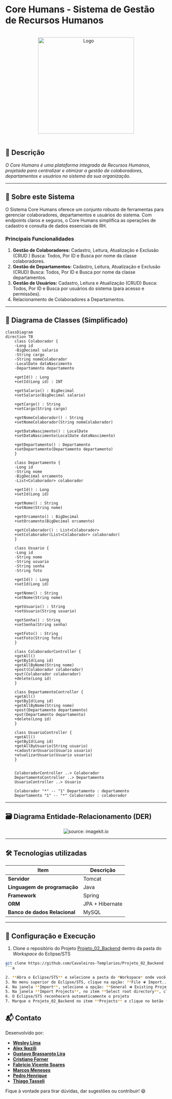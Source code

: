 # Core Humans - Sistema de Gestão de Recursos Humanos

<br />

<div align="center">
  <img src="https://ik.imagekit.io/gekut9ghjx/Logo.webp" alt="Logo" width="300" height="300" />
</div>


<br />

## 📌 Descrição

*O Core Humans é uma plataforma integrada de Recursos Humanos, projetada para centralizar e otimizar a gestão de colaboradores, departamentos e usuários no sistema da sua organização.*

------

## 🚀 Sobre este Sistema

O Sistema Core Humans oferece um conjunto robusto de ferramentas para gerenciar colaboradores, departamentos e usuários do sistema. Com endpoints claros e seguros, o Core Humans simplifica as operações de cadastro e consulta de dados essenciais de RH.

### Principais Funcionalidades

1.  **Gestão de Colaboradores:**
    Cadastro, Leitura, Atualização e Exclusão (CRUD ) Busca: Todos, Por ID e Busca por nome da classe colaboradores.
2.  **Gestão de Departamentos:**
    Cadastro, Leitura, Atualização e Exclusão (CRUD) Busca: Todos, Por ID e Busca por nome da classe departamentos.
3.  **Gestão de Usuários:**
    Cadastro, Leitura e Atualização (CRUD) Busca: Todos, Por ID e Busca por usuários do sistema (para acesso e permissões).
4.  Relacionamento de Colaboradores a Departamentos.

------

## 🧩 Diagrama de Classes (Simplificado)

```mermaid
classDiagram
direction TB
    class Colaborador {
    -Long id  
    -BigDecimal salario  
    -String cargo  
    -String nomeColaborador  
    -LocalDate dataNascimento  
    -Departamento departamento  

    +getId() : Long  
    +setId(Long id) : INT  

    +getSalario() : BigDecimal  
    +setSalario(BigDecimal salario)    

    +getCargo() : String  
    +setCargo(String cargo)    

    +getNomeColaborador() : String  
    +setNomeColaborador(String nomeColaborador)    

    +getDataNascimento() : LocalDate  
    +setDataNascimento(LocalDate dataNascimento)    

    +getDepartamento() : Departamento  
    +setDepartamento(Departamento departamento)    
    }

    class Departamento {
    -Long id
    -String nome
    -BigDecimal orcamento
    -List<Colaborador> colaborador

    +getId() : Long
    +setId(Long id)  

    +getNome() : String
    +setNome(String nome)  

    +getOrcamento() : BigDecimal
    +setOrcamento(BigDecimal orcamento)  

    +getColaborador() : List<Colaborador>
    +setColaborador(List<Colaborador> colaborador)  
    }

    class Usuario {
    -Long id
    -String nome
    -String usuario
    -String senha
    -String foto

    +getId() : Long
    +setId(Long id)  

    +getNome() : String
    +setNome(String nome)  

    +getUsuario() : String
    +setUsuario(String usuario)  

    +getSenha() : String
    +setSenha(String senha)  

    +getFoto() : String
    +setFoto(String foto)  
    }

    class ColaboradorController {
    +getAll()
    +getById(Long id)
    +getAllByNome(String nome)
    +post(Colaborador colaborador)
    +put(Colaborador colaborador)
    +delete(Long id)
    }

    class DepartamentoController {
    +getAll()
    +getById(Long id)
    +getAllByNome(String nome)
    +post(Departamento departamento)
    +put(Departamento departamento)
    +delete(Long id)
    }

    class UsuarioController {
    +getAll()
    +getById(Long id)
    +getAllByUsuario(String usuario)
    +cadastrarUsuario(Usuario usuario)
    +atualizarUsuario(Usuario usuario)
    }


    ColaboradorController ..> Colaborador
    DepartamentoController ..> Departamento
    UsuarioController ..> Usuario

    Colaborador "*" -- "1" Departamento : departamento
    Departamento "1" -- "*" Colaborador : colaborador

```

------

## 🗃️ Diagrama Entidade-Relacionamento (DER)

<div align="center">
    <img src="https://ik.imagekit.io/gekut9ghjx/diagrama.webp" title="source: imagekit.io" />
</div>

------

## 🛠️ Tecnologias utilizadas

| Item                          | Descrição           |
| ----------------------------- | ------------------- |
| **Servidor**                  | Tomcat              |
| **Linguagem de programação**  | Java                |
| **Framework**                 | Spring              |
| **ORM**                       | JPA + Hibernate     |
| **Banco de dados Relacional** | MySQL               |

------

## 🧪 Configuração e Execução

1. Clone o repositório do Projeto [Projeto_02_Backend](https://github.com/Cavaleiros-Templarios/Projeto_02_Backend) dentro da pasta do *Workspace* do Eclipse/STS

```bash
git clone https://github.com/Cavaleiros-Templarios/Projeto_02_Backend
```a

2. **Abra o Eclipse/STS** e selecione a pasta do *Workspace* onde você clonou o repositório do projeto
3. No menu superior do Eclipse/STS, clique na opção: **File 🡲 Import...**
4. Na janela **Import**, selecione a opção: **General 🡲 Existing Projects into Workspace** e clique no botão **Next**
5. Na janela **Import Projects**, no item **Select root directory**, clique no botão **Browse...** e selecione a pasta do Workspace onde você clonou o repositório do projeto
6. O Eclipse/STS reconhecerá automaticamente o projeto
7. Marque o Projeto_02_Backend no item **Projects** e clique no botão **Finish** para concluir a importação


```
## 📬 Contato

Desenvolvido por:

- [**Wesley Lima**](https://github.com/Wezzlim)  
- [**Alex Ikezili**](https://github.com/alexikezili)  
- [**Gustavo Brassaroto Lira**](https://github.com/Brassaroto)  
- [**Cristiano Forner**](https://github.com/cristianoforner)  
- [**Fabricio Vicente Soares**](https://github.com/Fabriciovics)  
- [**Marcos Meneses**](https://github.com/MarcosvMeneses)  
- [**Pedro Henrique**](https://github.com/phccoelho)  
- [**Thiago Tasseli**](https://github.com/tasselii)  

Fique à vontade para tirar dúvidas, dar sugestões ou contribuir! 😄

